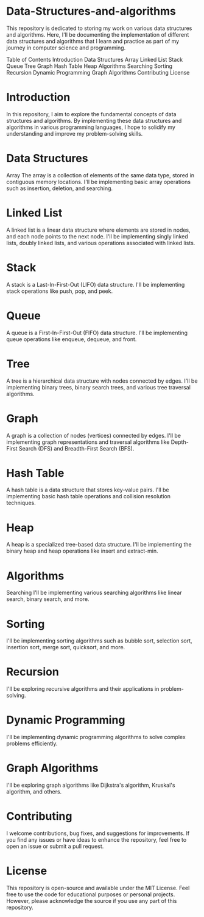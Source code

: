 # Data-Structures-and-algorithms
This repository is dedicated to storing my work on various data structures and algorithms. Here, I'll be documenting the implementation of different data structures and algorithms that I learn and practice as part of my journey in computer science and programming.

Table of Contents
Introduction
Data Structures
Array
Linked List
Stack
Queue
Tree
Graph
Hash Table
Heap
Algorithms
Searching
Sorting
Recursion
Dynamic Programming
Graph Algorithms
Contributing
License

# Introduction

In this repository, I aim to explore the fundamental concepts of data structures and algorithms. By implementing these data structures and algorithms in various programming languages, I hope to solidify my understanding and improve my problem-solving skills.

# Data Structures
Array
The array is a collection of elements of the same data type, stored in contiguous memory locations. I'll be implementing basic array operations such as insertion, deletion, and searching.

# Linked List
A linked list is a linear data structure where elements are stored in nodes, and each node points to the next node. I'll be implementing singly linked lists, doubly linked lists, and various operations associated with linked lists.

# Stack
A stack is a Last-In-First-Out (LIFO) data structure. I'll be implementing stack operations like push, pop, and peek.

# Queue
A queue is a First-In-First-Out (FIFO) data structure. I'll be implementing queue operations like enqueue, dequeue, and front.

# Tree
A tree is a hierarchical data structure with nodes connected by edges. I'll be implementing binary trees, binary search trees, and various tree traversal algorithms.

# Graph
A graph is a collection of nodes (vertices) connected by edges. I'll be implementing graph representations and traversal algorithms like Depth-First Search (DFS) and Breadth-First Search (BFS).

# Hash Table
A hash table is a data structure that stores key-value pairs. I'll be implementing basic hash table operations and collision resolution techniques.

# Heap
A heap is a specialized tree-based data structure. I'll be implementing the binary heap and heap operations like insert and extract-min.

# Algorithms
Searching
I'll be implementing various searching algorithms like linear search, binary search, and more.

# Sorting
I'll be implementing sorting algorithms such as bubble sort, selection sort, insertion sort, merge sort, quicksort, and more.

# Recursion
I'll be exploring recursive algorithms and their applications in problem-solving.

# Dynamic Programming
I'll be implementing dynamic programming algorithms to solve complex problems efficiently.

# Graph Algorithms
I'll be exploring graph algorithms like Dijkstra's algorithm, Kruskal's algorithm, and others.

# Contributing
I welcome contributions, bug fixes, and suggestions for improvements. If you find any issues or have ideas to enhance the repository, feel free to open an issue or submit a pull request.

# License
This repository is open-source and available under the MIT License. Feel free to use the code for educational purposes or personal projects. However, please acknowledge the source if you use any part of this repository.





